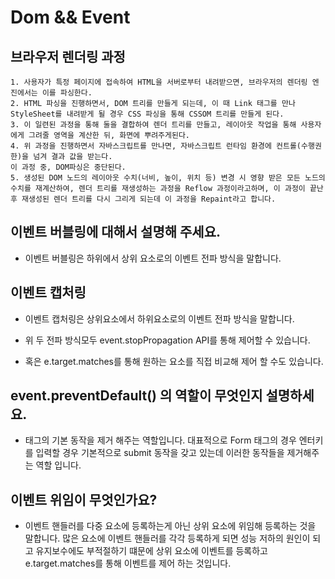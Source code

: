 # Dom && Event

## 브라우저 렌더링 과정

```
1. 사용자가 특정 페이지에 접속하여 HTML을 서버로부터 내려받으면, 브라우저의 렌더링 엔진에서는 이를 파싱한다.
2. HTML 파싱을 진행하면서, DOM 트리를 만들게 되는데, 이 때 Link 태그를 만나 StyleSheet를 내려받게 될 경우 CSS 파싱을 통해 CSSOM 트리를 만들게 된다.
3. 이 일련된 과정을 통해 둘을 결합하여 렌더 트리를 만들고, 레이아웃 작업을 통해 사용자에게 그려줄 영역을 계산한 뒤, 화면에 뿌려주게된다.
4. 위 과정을 진행하면서 자바스크립트를 만나면, 자바스크립트 런타임 환경에 컨트롤(수행권한)을 넘겨 결과 값을 받는다.
이 과정 중, DOM파싱은 중단된다.
5. 생성된 DOM 노드의 레이아웃 수치(너비, 높이, 위치 등) 변경 시 영향 받은 모든 노드의 수치를 재계산하여, 렌더 트리를 재생성하는 과정을 Reflow 과정이라고하며, 이 과정이 끝난 후 재생성된 렌더 트리를 다시 그리게 되는데 이 과정을 Repaint라고 합니다.
```

## 이벤트 버블링에 대해서 설명해 주세요.

- 이벤트 버블링은 하위에서 상위 요소로의 이벤트 전파 방식을 말합니다.

## 이벤트 캡처링

- 이벤트 캡처링은 상위요소에서 하위요소로의 이벤트 전파 방식을 말합니다.

- 위 두 전파 방식모두 event.stopPropagation API를 통해 제어할 수 있습니다.
- 혹은 e.target.matches를 통해 원하는 요소를 직접 비교해 제어 할 수도 있습니다.

## event.preventDefault() 의 역할이 무엇인지 설명하세요.

- 태그의 기본 동작을 제거 해주는 역할입니다. 대표적으로 Form 태그의 경우 엔터키를 입력할 경우 기본적으로 submit 동작을 갖고 있는데 이러한 동작들을 제거해주는 역할 입니다.

## 이벤트 위임이 무엇인가요?

- 이벤트 핸들러를 다중 요소에 등록하는게 아닌 상위 요소에 위임해 등록하는 것을 말합니다. 많은 요소에 이벤트 핸들러를 각각 등록하게 되면 성능 저하의 원인이 되고 유지보수에도 부적절하기 떄문에 상위 요소에 이벤트를 등록하고 e.target.matches를 통해 이벤트를 제어 하는 것입니다.
